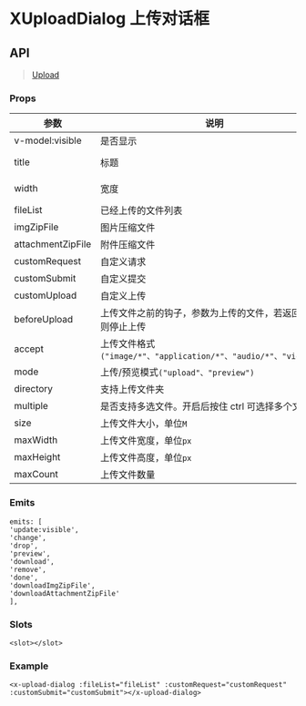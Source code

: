 # XUploadDialog 上传对话框

## API

> [Upload](https://www.antdv.com/components/upload-cn)

### Props

| 参数 | 说明 | 类型 | 默认值 |
| --- | --- | --- | --- |
| v-model:visible | 是否显示 | Boolean | `false` |
| title | 标题 | String | `上传文件` |
| width | 宽度 | [String, Number] | `720` |
| fileList | 已经上传的文件列表 | Array | `[]` |
| imgZipFile | 图片压缩文件 | Object | `-` |
| attachmentZipFile | 附件压缩文件 | Object | `-` |
| customRequest | 自定义请求 | Function | `-` |
| customSubmit | 自定义提交 | Function | `-` |
| customUpload | 自定义上传 | Function | `-` |
| beforeUpload | 上传文件之前的钩子，参数为上传的文件，若返回 false 则停止上传 | Function | `-` |
| accept | 上传文件格式`("image/*"、"application/*"、"audio/*"、"video/*")` | String | `-` |
| mode | 上传/预览模式`("upload"、"preview")` | String | `upload` |
| directory | 支持上传文件夹 | Boolean | `-` |
| multiple | 是否支持多选文件。开启后按住 ctrl 可选择多个文件。 | Boolean | `-` |
| size | 上传文件大小，单位`M` | Number | `500` |
| maxWidth | 上传文件宽度，单位`px` | Number | `-` |
| maxHeight | 上传文件高度，单位`px` | Number | `-` |
| maxCount | 上传文件数量 | Number | `20` |

### Emits

```vue
emits: [
'update:visible',
'change',
'drop',
'preview',
'download',
'remove',
'done',
'downloadImgZipFile',
'downloadAttachmentZipFile'
],
```

### Slots

```vue
<slot></slot>
```

### Example

```vue
<x-upload-dialog :fileList="fileList" :customRequest="customRequest" :customSubmit="customSubmit"></x-upload-dialog>
```
